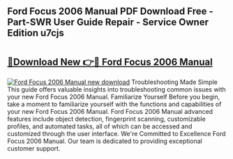 ## Ford Focus 2006 Manual PDF Download Free - Part-SWR User Guide Repair - Service Owner Edition u7cjs

# <h2><a href="http://cf1300.oget.top/?id=Ford+Focus+2006+Manual">🔗Download New 👉🔴 Ford Focus 2006 Manual</a></h2>

[![Ford Focus 2006 Manual new download](https://i.imgur.com/5g1atiW.png)](http://cf1300.oget.top/?id=Ford+Focus+2006+Manual)
Troubleshooting Made Simple This guide offers valuable insights into troubleshooting common issues with your new Ford Focus 2006 Manual. Familiarize Yourself Before you begin, take a moment to familiarize yourself with the functions and capabilities of your new Ford Focus 2006 Manual. Ford Focus 2006 Manual advanced features include object detection, fingerprint scanning, customizable profiles, and automated tasks, all of which can be accessed and customized through the user interface. We're Committed to Excellence Ford Focus 2006 Manual. Our team is dedicated to providing exceptional customer support.
